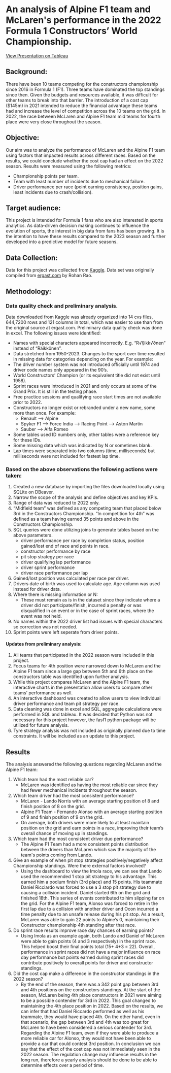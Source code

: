 # An analysis of Alpine F1 team and McLaren's performance in the 2022 Formula 1 Constructors’ World Championship.

[View Presentation on Tableau](https://public.tableau.com/shared/2PX2SQPJB?:display_count=n&:origin=viz_share_link)

## Background:
There have been 10 teams competing for the constructors championship since 2016 in Formula 1 (F1). Three teams have dominated the top standings since then. Given the budgets and resources available, it was difficult for other teams to break into that barrier. The introduction of a cost cap ($145m) in 2021 intended to reduce the financial advantage these teams had and increase the level of competition across the 10 teams on the grid. In 2022, the race between McLaren and Alpine F1 team mid teams for fourth place were very close throughout the season.

## Objective: 
Our aim was to analyze the performance of McLaren and the Alpine F1 team using factors that impacted results across different races. Based on the results, we could conclude whether the cost cap had an effect on the 2022 season. Results were measured using the following metrics: 
* Championship points per team.
* Team with least number of incidents due to mechanical failure. 
* Driver performance per race (point earning consistency, position gains, least incidents due to crash/collision).

## Target audience:
This project is intended for Formula 1 fans who are also interested in sports analytics. As data-driven decision making continues to influence the evolution of sports, the interest in big data from fans has been growing.  It is the intention to have these results compared to the 2023 season and further developed into a predictive model for future seasons. 

## Data Collection:
 Data for this project was collected from [Kaggle](https://www.kaggle.com/datasets/rohanrao/formula-1-world-championship-1950-2020).
 Data set was originally compiled from [ergast.com](http://ergast.com/mrd/) by Rohan Rao. 
 
## Methodology: 
### Data quality check and preliminary analysis.
Data downloaded from Kaggle was already organized into 14 cvs files, 644,7200 rows and 121 columns in total, which was easier to use than from the original source at ergast.com. 
Preliminary data quality check was done in excel. The following issues were identified:
* Names with special characters appeared incorrectly. E.g. “R√§ikk√∂nen” instead of “Räikkönen”.
* Data stretched from 1950-2023. Changes to the sport over time resulted in missing data for categories depending on the year. For example:
*	The driver number system was not introduced officially until 1974 and driver code names only appeared in the 90’s. 
*	World Constructors’ Champion (or its equivalent title did not exist until 1958). 
*	Sprint races were introduced in 2021 and only occurs at some of the Grand Prix. It is still in the testing phase. 
*	Free practice sessions and qualifying race start times are not available prior to 2022.
*	Constructors no longer exist or rebranded under a new name, some more than once. For example:
    * Renault --> Alpine
    * Spyker F1 --> Force India --> Racing Point --> Aston Martin
    * Sauber --> Alfa Romeo 
*	Some tables used ID numbers only, other tables were a reference key for these IDs.
*	Some missing data which was indicated by N or sometimes blank. 
*	Lap times were separated into two columns (time, milliseconds) but milliseconds were not included for fastest lap time.

### Based on the above observations the following actions were taken: 
1.	Created a new database by importing the files downloaded locally using SQLite on DBeaver. 
2.	Narrow the scope of the analysis and define objectives and key KPIs.
3.	Range of data was reduced to 2022 only.
4.	“Midfield team” was defined as any competing team that placed below 3rd in the Constructors Championship. “In competition for 4th” was defined as a team having earned 35 points and above in the Constructors Championship.  
5.	SQL queries were done utilizing joins to generate tables based on the above parameters.
    * driver performance per race by completion status, position gained/lost end of race and points in race. 
    * constructor performance by race
    * pit stop strategy per race
    * driver qualifying lap performance
    * driver sprint performance
    * driver race performance per lap
6.	Gained/lost position was calculated per race per driver. 
7.	Drivers date of birth was used to calculate age. Age column was used instead for driver data. 
9.	Where there is missing information or N:
    * These must remain as is in the dataset since they indicate where a driver did not participate/finish, incurred a penalty or was disqualified in an event or in the case of sprint races, where the event was not held. 
10.	No names within the 2022 driver list had issues with special characters so correction was not needed. 
11. Sprint points were left seperate from driver points. 

#### Updates from preliminary analysis:
1.  All teams that participated in the 2022 season were included in this project. 
2.  Focus teams for 4th position were narrowed down to McLaren and the Alpine F1 team since a large gap between 5th and 6th place on the constructors table was identified upon further analysis. 
3.  While this project compares McLaren and the Alpine F1 team, the interactive charts in the presentation allow users to compare other teams’ performance as well. 
4.  An interactive dashboard was created to allow users to view individual driver performance and team pit strategy per race. 
5.  Data cleaning was done in excel and SQL, aggregate calculations were performed in SQL and tableau. It was decided that Python was not necessary for this project however, the fasf1 python package will be utilized for future analysis. 
6.  Tyre strategy analysis was not included as originally planned due to time constraints. It will be included as an update to this project. 

## Results
The analysis answered the following questions regarding McLaren and the Alpine F1 team: 
1.  Which team had the most reliable car?
      + McLaren was identified as having the most reliable car since they had fewer mechanical incidents throughout the season. 
2.  Which team driver had the most consistent performance? 
      + McLaren - Lando Norris with an average starting position of 8 and finish position of 8 on the grid. 
      + Alpine F1 Team - Fernando Alonso with an average starting position of 9 and finish position of 9 on the grid.  
      + On average, both drivers were more likely to at least maintain position on the grid and earn points in a race, improving their team’s overall chance of moving up in standings. 
3.  Which team had the most consistent driver duo performance?
      + The Alpine F1 Team had a more consistent points distribution between the drivers than McLaren which saw the majority of the team's points coming from Lando. 
4.  Give an example of when pit stop strategies positively/negatively affect Championship standings. Were there external factors involved? 
      + Using the dashboard to view the Imola race, we can see that Lando used the recommended 1 stop pit strategy to his advantage. This earned him a podium finish (3rd place) and 15 points. His teammate Daniel Ricciardo was forced to use a 3 stop pit strategy due to causing a collision incident. Daniel started 6th on the grid and finished 18th. This series of events contributed to him slipping far on the grid. For the Alpine F1 team, Alonso was forced to retire in the first lap due to a collision with another driver and Ocon incurred a time penalty due to an unsafe release during his pit stop. As a result, McLaren was able to gain 22 points to Alpine’s 0, maintaining their Constructor championship 4th standing after that race.
5.  Do sprint race results improve race day chances of earning points?
      + Using Imola as an example again, both Lando and Daniel of McLaren were able to gain points (4 and 3 respectively) in the sprint race. This helped boost their final points total (15+ 4+3 = 22). Overall, performance in sprint races did not have a major influence on race day performance but points earned during sprint races did contribute positively to overall points for driver and constructor standings. 
6.  Did the cost cap make a difference in the constructor standings in the 2022 season?
     + By the end of the season, there was a 342 point gap between 3rd and 4th positions on the constructors standings. At the start of the season, McLaren being 4th place constructors in 2021 were aiming to be a possible contender for 3rd in 2022. This goal changed to maintaining the 4th place position in 2022. Based on the results, we can infer that had Daniel Riccardo performed as well as his teammate, they would have placed 4th. On the other hand, even in that scenario, the gap between 3rd and 4th was too great for McLaren to have been considered a serious contender for 3rd. Regarding the Alpine F1 team, even if they were able to produce a more reliable car for Alonso, they would not have been able to provide a car that could contest 3rd position. In conclusion we can say that the effect of the cost cap was not immediately seen in the 2022 season. The regulation change may influence results in the long run, therefore a yearly analysis should be done to be able to determine effects over a period of time.  
     
    
